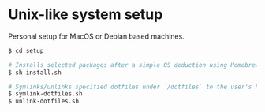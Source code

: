 # Unix-like system setup 

Personal setup for MacOS or Debian based machines. 
```bash
$ cd setup

# Installs selected packages after a simple OS deduction using Homebrew or APT
$ sh install.sh

# Symlinks/unlinks specified dotfiles under `/dotfiles` to the user's home directory using GNU stow
$ symlink-dotfiles.sh
$ unlink-dotfiles.sh

```
